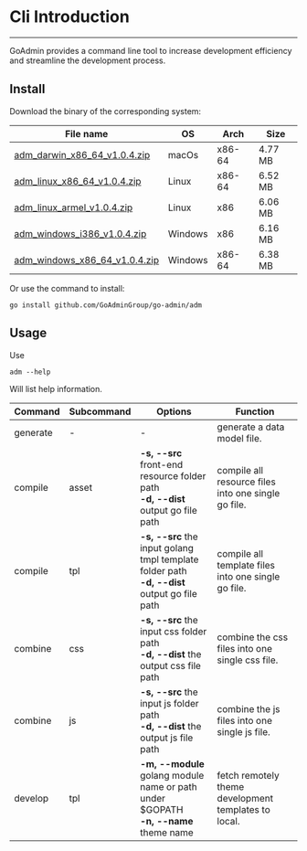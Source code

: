 # Cli Introduction
---

GoAdmin provides a command line tool to increase development efficiency and streamline the development process.

## Install


Download the binary of the corresponding system:

|  File name   | OS  | Arch  | Size  |
|  ----  | ----  | ----  |----  |
| [adm_darwin_x86_64_v1.0.4.zip](http://file.go-admin.cn/go_admin/cli/v1_0_4/adm_darwin_x86_64_v1.0.4.zip)  | macOs | x86-64 | 4.77 MB
| [adm_linux_x86_64_v1.0.4.zip](http://file.go-admin.cn/go_admin/cli/v1_0_4/adm_linux_x86_64_v1.0.4.zip)  | Linux | x86-64   | 6.52 MB
| [adm_linux_armel_v1.0.4.zip](http://file.go-admin.cn/go_admin/cli/v1_0_4/adm_linux_armel_v1.0.4.zip)  | Linux | x86   | 6.06 MB
| [adm_windows_i386_v1.0.4.zip](http://file.go-admin.cn/go_admin/cli/v1_0_4/adm_windows_i386_v1.0.4.zip)  | Windows | x86  |6.16 MB
| [adm_windows_x86_64_v1.0.4.zip](http://file.go-admin.cn/go_admin/cli/v1_0_4/adm_windows_x86_64_v1.0.4.zip)  | Windows | x86-64   |6.38 MB


Or use the command to install:

```
go install github.com/GoAdminGroup/go-admin/adm
```

## Usage

Use

```
adm --help
```

Will list help information.

|  Command  |  Subcommand   | Options  | Function  | 
|  ---- | ---- | ----  | ----  |
| generate  |  - | - | generate a data model file.
| compile  | asset| **-s, --src** front-end resource folder path<br>**-d, --dist** output go file path | compile all resource files into one single go file.
| compile  | tpl | **-s, --src** the input golang tmpl template folder path<br>**-d, --dist** output go file path | compile all template files into one single go file.
| combine  | css| **-s, --src** the input css folder path<br>**-d, --dist** the output css file path | combine the css files into one single css file.
| combine  | js | **-s, --src** the input js folder path<br>**-d, --dist** the output js file path | combine the js files into one single js file.
| develop  | tpl | **-m, --module** golang module name or path under $GOPATH<br>**-n, --name** theme name | fetch remotely theme development templates to local.

